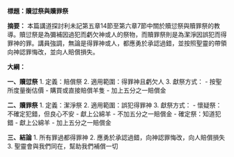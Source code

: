**標題：贖愆祭與贖罪祭**

**摘要：**
本篇講道探討利未記第五章14節至第六章7節中關於贖愆祭與贖罪祭的教導。贖愆祭是為彌補因過犯而虧欠神或人的祭物，而贖罪祭則是為潔淨因誤犯而得罪神的罪。講員強調，無論是得罪神或人，都應勇於承認過錯，並按照聖靈的帶領向神認罪悔改，並向人賠償損失。

**大綱：**

**一、贖愆祭**
    1. 定義：賠償祭
    2. 適用範圍：得罪神且虧欠人
    3. 獻祭方式：
        - 按聖所度量衡估價
        - 購買或直接賠償羊隻
        - 加上五分之一賠償金

**二、贖罪祭**
    1. 定義：潔淨祭
    2. 適用範圍：誤犯得罪神
    3. 獻祭方式：
        - 懷疑祭：不確定犯錯，但良心不安
            - 獻上公綿羊
            - 不加五分之一賠償金
        - 確定祭：知道犯錯
            - 獻上公綿羊
            - 加上五分之一賠償金

**三、結論**
    1. 所有罪過都得罪神
    2. 應勇於承認過錯，向神認罪悔改，向人賠償損失
    3. 聖靈會與我們同在，幫助我們補償一切